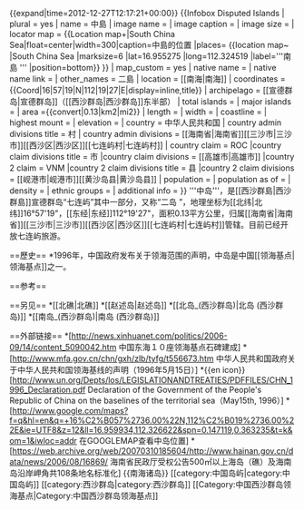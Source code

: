 {{expand|time=2012-12-27T12:17:21+00:00}}
{{Infobox Disputed Islands
| plural = yes
| name             = 中島
| image name       = 
| image caption    = 
| image size       = 
| locator map      = {{Location map+|South China Sea|float=center|width=300|caption=中島的位置 
|places=
{{location map~ |South China Sea |marksize=6 |lat=16.955275 |long=112.324519
|label='''南島
''' |position=bottom}}
}}
| map_custom       = yes
| native name      = 
| native name link = 
| other_names      = 二島 
| location         = [[南海|南海]]
| coordinates      = {{Coord|16|57|19|N|112|19|27|E|display=inline,title}}
| archipelago      = [[宣德群岛|宣德群岛]]（[[西沙群岛|西沙群岛]]东半部）
| total islands    = 
| major islands    = 
| area             ={{convert|0.13|km2|mi2}}
| length           =
| width            =
| coastline        =
| highest mount    = 
| elevation        = 
| country          = 中华人民共和国
| country admin divisions title   = 村
| country admin divisions         = [[海南省|海南省]][[三沙市|三沙市]][[西沙区|西沙区]][[七连屿村|七连屿村]]
| country claim                 = ROC
|country claim divisions title   = 市
|country claim divisions         = [[高雄市|高雄市]]
|country 2 claim                   = VNM
|country 2 claim divisions title   = 县
|country 2 claim divisions         = [[岘港市|岘港市]][[黄沙岛县|黄沙岛县]]
| population       =
| population as of = 
| density          = 
| ethnic groups    = 
| additional info  =
}} 
'''中岛'''，是[[西沙群島|西沙群島]]宣德群岛“七连屿”其中一部分，又称“二岛 ”，地理坐标为[[北纬|北纬]]16°57'19"，[[东经|东经]]112°19'27"，面积0.13平方公里，归属[[海南省|海南省]][[三沙市|三沙市]][[西沙区|西沙区]][[七连屿村|七连屿村]]管辖。目前已经开放七连屿旅游。 

==歷史==
*1996年，中国政府发布关于领海范围的声明，中岛是中国[[领海基点|领海基点]]之一。

==参考==
<div class="references-small"><references/></div>

==另见==
*[[北礁|北礁]]
*[[赵述岛|赵述岛]]
*[[北岛_(西沙群岛)|北岛 (西沙群岛)]]
*[[南岛_(西沙群岛)|南岛 (西沙群岛)]]

==外部链接==
*[http://news.xinhuanet.com/politics/2006-09/14/content_5090042.htm 中国东海１０座领海基点石碑建成]
*[http://www.mfa.gov.cn/chn/gxh/zlb/tyfg/t556673.htm 中华人民共和国政府关于中华人民共和国领海基线的声明（1996年5月15日）]
*{{en icon}}[http://www.un.org/Depts/los/LEGISLATIONANDTREATIES/PDFFILES/CHN_1996_Declaration.pdf  Declaration of the Government of the People's Republic of China on the baselines of the territorial sea（May15th, 1996）]
*[http://www.google.com/maps?f=q&hl=en&q=+16%C2%B057%2736.00%22N,112%C2%B019%2736.00%22E&ie=UTF8&z=12&ll=16.959934,112.326622&spn=0.147119,0.363235&t=k&om=1&iwloc=addr 在GOOGLEMAP查看中岛位置]
*[https://web.archive.org/web/20070310185604/http://www.hainan.gov.cn/data/news/2006/08/16869/ 海南省民政厅受权公告500㎡以上海岛（礁）及海南岛沿岸岬角共108条地名标准化]
{{南海诸岛}}
[[category:中国岛屿|category:中国岛屿]]
[[category:西沙群岛|category:西沙群岛]]
[[Category:中国西沙群岛领海基点|Category:中国西沙群岛领海基点]]